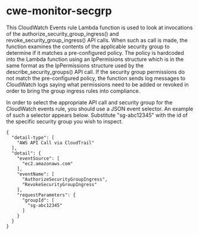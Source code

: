 # cwe-monitor-secgrp
This CloudWatch Events rule Lambda function is used to look at invocations of the authorize_security_group_ingress() and revoke_security_group_ingress() API calls.  When such as call is made, the function examines the contents of the applicable security group to determine if it matches a pre-configured policy.  The policy is hardcoded into the Lambda function using an IpPermisions structure which is in the same format as the IpPermissions structure used by the describe_security_groups() API call.  If the security group permissions do not match the pre-configured policy, the function sends log messages to CloudWatch logs saying what permissions need to be added or revoked in order to bring the group ingress rules into compliance.

In order to select the appropriate API call and security group for the CloudWatch events rule, you should use a JSON event selector.  An example of such a selector appears below.  Substitute "sg-abc12345" with the id of the specific security group you wish to inspect.

```
{
  "detail-type": [
    "AWS API Call via CloudTrail"
  ],
  "detail": {
    "eventSource": [
      "ec2.amazonaws.com"
    ],
    "eventName": [
      "AuthorizeSecurityGroupIngress",
      "RevokeSecurityGroupIngress"
    ],
    "requestParameters": {
      "groupId": [
        "sg-abc12345"
      ]
    }
  }
}
```
